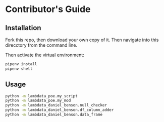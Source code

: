 # Contributor's Guide

## Installation

Fork this repo, then download your own copy of it. Then navigate into this direcctory from the command line.

Then activate the virtual environment:

```sh
pipenv install
pipenv shell
```

## Usage

```sh
python -m lambdata_poe.my_script
python -m lambdata_poe.my_mod
python -m lambdata_daniel_benson.null_checker
python -m lambdata_daniel_benson.df_column_adder
python -m lambdata_daniel_benson.data_frame
```
